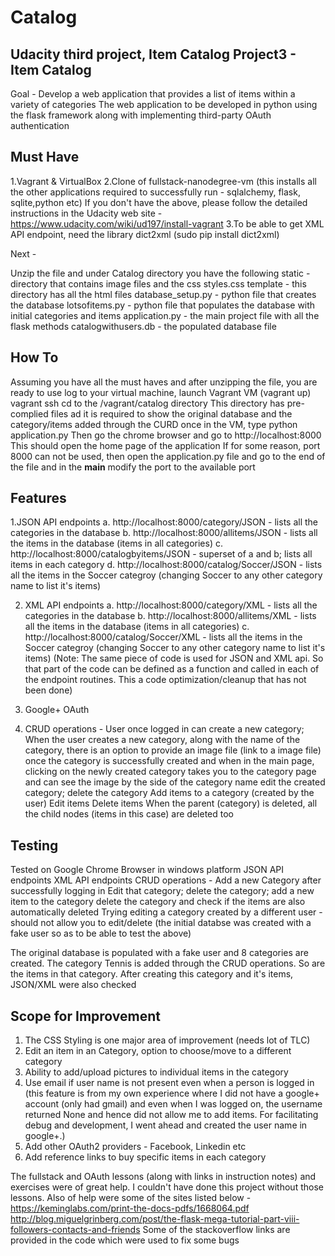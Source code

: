 # Catalog
Udacity third project, Item Catalog 
Project3 - Item Catalog
-----------------------
Goal -
Develop a web application that provides a list of items within a variety of categories
The web application to be developed in python using the flask framework along with
implementing third-party OAuth authentication

Must Have
----------
1.Vagrant & VirtualBox
2.Clone of fullstack-nanodegree-vm (this installs all the other applications
   required to successfully run - sqlalchemy, flask, sqlite,python etc)
   If you don't have the above, please follow the detailed
		instructions in the Udacity web site -
		https://www.udacity.com/wiki/ud197/install-vagrant
3.To be able to get XML API endpoint, need the library dict2xml (sudo pip install dict2xml)
   
Next -
   
Unzip the file and under Catalog directory you have the following 
static            - directory that contains image files and the css styles.css
template          - this directory has all the html files
database_setup.py - python file that creates the database
lotsofitems.py    - python file that populates the database with initial categories and items
application.py    - the main project file with all the flask methods
catalogwithusers.db - the populated database file



How To
------
Assuming you have all the must haves and after unzipping the file, you are ready to use
log to your virtual machine, launch Vagrant VM (vagrant up)
vagrant ssh
cd to the /vagrant/catalog directory
This directory has pre-complied files ad it is required to show the original database
and the category/items added through the CURD
once in the VM, type python application.py
Then go the chrome browser and go to http://localhost:8000
This should open the home page of the application
If for some reason, port 8000 can not be used, then open the application.py file
and go to the end of the file and in the __main__ modify the port to the available port


Features
---------
1.JSON API endpoints
a. http://localhost:8000/category/JSON - lists all the categories in the database
b. http://localhost:8000/allitems/JSON - lists all the items in the database (items in all categories)
c. http://localhost:8000/catalogbyitems/JSON - superset of a and b; lists all items in each category
d. http://localhost:8000/catalog/Soccer/JSON - lists all the items in the Soccer categroy 
                                               (changing Soccer to any other category name to list it's items)
													
2. XML API endpoints
a.  http://localhost:8000/category/XML - lists all the categories in the database
b.  http://localhost:8000/allitems/XML - lists all the items in the database (items in all categories)
c.  http://localhost:8000/catalog/Soccer/XML - lists all the items in the Soccer categroy 
                                               (changing Soccer to any other category name to list it's items)
(Note: The same piece of code is used for JSON and XML api. So that part of the code can be defined as a function
       and called in each of the endpoint routines. This a code optimization/cleanup that has not been done)
	   
	   
2. Google+ OAuth
3. CRUD operations - User once logged in can 
                          create a new category; When the user creates a new category,
						        along with the name of the category, there is an option
								to provide an image file (link to a image file)
								once the category is successfully created and when in the
								main page, clicking on the newly created category takes you
								to the category page and can see the image by the side of the category name
						  edit the created category; 
						  delete the category
						  Add items to a category (created by the user)
						  Edit items
						  Delete items
						  When the parent (category) is deleted, all the child nodes (items in this case)
                          are deleted too


Testing
-------
Tested on Google Chrome Browser in windows platform
	JSON API endpoints 
	XML API endpoints
	CRUD operations -
		Add a new Category after successfully logging in
			Edit that category; delete the category; 
			add a new item to the category
			delete the category and check if the items are also automatically deleted
		Trying editing a category created by a different user - should not allow you to edit/delete	
		(the initial databse was created with a fake user so as to be able to test the above)
		
The original database is populated with a fake user and 8 categories are created.
The category Tennis is added through the CRUD operations. So are the items in that 
category. After creating this category and it's items, JSON/XML were also checked

Scope for Improvement
---------------------
1. The CSS Styling is one major area of improvement (needs lot of TLC)
2. Edit an item in an Category, option to choose/move to a different category
3. Ability to add/upload pictures to individual items in the category
4. Use email if user name is not present even when a person is logged in
(this feature is from my own experience where I did not have a google+ account (only had gmail)
 and even when I was logged on, the username returned None and hence did not allow me to add items.
 For facilitating debug and development, I went ahead and created the user name in google+.)
5. Add other OAuth2 providers - Facebook, Linkedin etc
6. Add reference links to buy specific items in each category 

The fullstack and OAuth lessons (along with links in instruction notes)
and exercises were of great help. I couldn't have done this project without those lessons.
Also of help were some of the sites listed below -
https://keminglabs.com/print-the-docs-pdfs/1668064.pdf
http://blog.miguelgrinberg.com/post/the-flask-mega-tutorial-part-viii-followers-contacts-and-friends
Some of the stackoverflow links are provided in the code which were
used to fix some bugs
